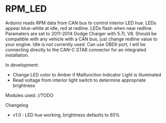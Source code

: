 # RPM_LED
Arduino reads RPM data from CAN bus to control interior LED hue.
LEDs appear blue-white at idle, red at redline. LEDs flash when near redline.
Paramaters are set to 2011-2014 Dodge Charger with 5.7L V8.
Should be compatible with any vehicle with a CAN bus, just change redline value
to your engine. Idle is not currently used. Can use OBDII port, I will be
connecting directly to the CAN-C STAR connector for an integrated installation.

In development:
- Change LED color to Amber if Malfunction Indicator Light is illuminated
- Read voltage from interior light switch to determine appropriate brightness

Modules used: //TODO

Changelog
- v1.0 : LED hue working, brightness defaults to 65%
